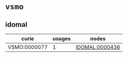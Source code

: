 # `vsmo`

## idomal

| curie        |   usages | nodes                                                           |
|--------------|----------|-----------------------------------------------------------------|
| VSMO:0000077 |        1 | [IDOMAL:0000436](http://purl.obolibrary.org/obo/IDOMAL_0000436) |

